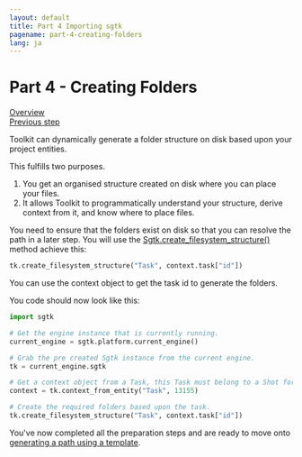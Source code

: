 ```yaml
---
layout: default
title: Part 4 Importing sgtk
pagename: part-4-creating-folders
lang: ja
---
```


# Part 4 - Creating Folders

[Overview](./sgtk-developer-generating-path-and-publish.md)<br/>
[Previous step](./part-3-getting-context.md)

Toolkit can dynamically generate a folder structure on disk based upon your project entities.

This fulfills two purposes.

1. You get an organised structure created on disk where you can place your files.
2. It allows Toolkit to programmatically understand your structure, derive context from it, and know where to place files.

You need to ensure that the folders exist on disk so that you can resolve the path in a later step.
You will use the [Sgtk.create_filesystem_structure()](https://developer.shotgunsoftware.com/tk-core/core.html?#sgtk.Sgtk.create_filesystem_structure) method achieve this:

```python
tk.create_filesystem_structure("Task", context.task["id"])
```
You can use the context object to get the task id to generate the folders.

You code should now look like this:

```python
import sgtk

# Get the engine instance that is currently running.
current_engine = sgtk.platform.current_engine()

# Grab the pre created Sgtk instance from the current engine.
tk = current_engine.sgtk

# Get a context object from a Task, this Task must belong to a Shot for the future steps to work. 
context = tk.context_from_entity("Task", 13155)

# Create the required folders based upon the task.
tk.create_filesystem_structure("Task", context.task["id"])
```

You've now completed all the preparation steps and are ready to move onto [generating a path using a template](part-5-build-a-path.md).
